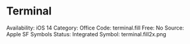 # Terminal

Availability: iOS 14
Category: Office
Code: terminal.fill
Free: No
Source: Apple SF Symbols
Status: Integrated
Symbol: terminal.fill2x.png